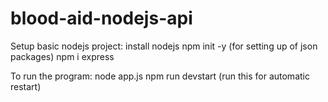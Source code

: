 # blood-aid-nodejs-api

Setup basic nodejs project:
    install nodejs
    npm init -y (for setting up of json packages)
    npm i express
    



To run the program:
    node app.js 
    npm run devstart (run this for automatic restart)